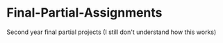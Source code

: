 # Final-Partial-Assignments
Second year final partial projects (I still don't understand how this works)
